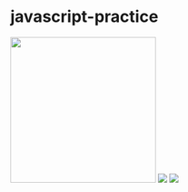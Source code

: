 # javascript-practice
<img style="width: 256px; height: 256px;" src="https://upload.wikimedia.org/wikipedia/commons/thumb/9/99/Unofficial_JavaScript_logo_2.svg/1200px-Unofficial_JavaScript_logo_2.svg.png">
<img src="https://cdn.inflearn.com/wp-content/uploads/datastructure.jpg">
<img src="https://media.vlpt.us/images/exploit017/post/9863e36f-651e-4878-a4e7-53449d4cb93c/algorithm-2.png">
